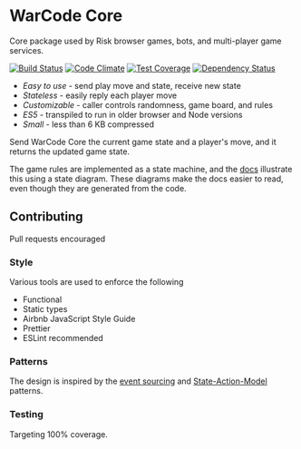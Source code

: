# WarCode Core

Core package used by Risk browser games, bots, and multi-player game services.

[![Build Status](https://travis-ci.org/matthewspivey/warcode-core.svg?branch=master)](https://travis-ci.org/matthewspivey/warcode-core)
[![Code Climate](https://codeclimate.com/github/matthewspivey/warcode-core/badges/gpa.svg)](https://codeclimate.com/github/matthewspivey/warcode-core)
[![Test Coverage](https://codeclimate.com/github/matthewspivey/warcode-core/badges/coverage.svg)](https://codeclimate.com/github/matthewspivey/warcode-core/coverage)
[![Dependency Status](https://gemnasium.com/badges/github.com/matthewspivey/warcode-core.svg)](https://gemnasium.com/github.com/matthewspivey/warcode-core)

* _Easy to use_ - send play move and state, receive new state
* _Stateless_ - easily reply each player move
* _Customizable_ - caller controls randomness, game board, and rules
* _ES5_ - transpiled to run in older browser and Node versions
* _Small_ - less than 6 KB compressed

Send WarCode Core the current game state and a player's move, and it returns the
updated game state.

The game rules are implemented as a state machine, and the
[docs](http://matthewspivey.com/warcode-core/) illustrate this using a state diagram.
These diagrams make the docs easier to read, even though they are generated from the code.

## Contributing
Pull requests encouraged

### Style
Various tools are used to enforce the following
* Functional
* Static types
* Airbnb JavaScript Style Guide
* Prettier
* ESLint recommended

### Patterns
The design is inspired by the
[event sourcing](https://martinfowler.com/eaaDev/EventSourcing.html) and
[State-Action-Model](http://sam.js.org/) patterns.

### Testing
Targeting 100% coverage.
